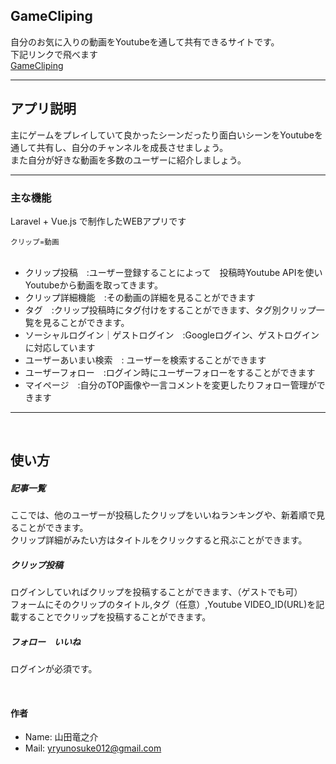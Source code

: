 ## GameCliping 

自分のお気に入りの動画をYoutubeを通して共有できるサイトです。<br>
下記リンクで飛べます<br>
 [GameCliping](https://game-cliping.herokuapp.com/)

------------

## アプリ説明

主にゲームをプレイしていて良かったシーンだったり面白いシーンをYoutubeを通して共有し、自分のチャンネルを成長させましょう。  
また自分が好きな動画を多数のユーザーに紹介しましょう。

-----------

### 主な機能  

<p>Laravel + Vue.js で制作したWEBアプリです</p>  
<small>クリップ=動画</small><br /><br />

<ul>
  <li>クリップ投稿　:ユーザー登録することによって　投稿時Youtube APIを使いYoutubeから動画を取ってきます。</li>
  <li>クリップ詳細機能　:その動画の詳細を見ることができます</li>
  <li>タグ　:クリップ投稿時にタグ付けをすることができます、タグ別クリップ一覧を見ることができます。</li>
  <li>ソーシャルログイン｜ゲストログイン　:Googleログイン、ゲストログインに対応しています</li>
  <li>ユーザーあいまい検索　: ユーザーを検索することができます</li>
  <li>ユーザーフォロー　:ログイン時にユーザーフォローをすることができます</li>
  <li>マイページ　:自分のTOP画像や一言コメントを変更したりフォロー管理ができます</li>
</ul>
<hr />
<br/>

## 使い方
##### 記事一覧
ここでは、他のユーザーが投稿したクリップをいいねランキングや、新着順で見ることができます。  
クリップ詳細がみたい方はタイトルをクリックすると飛ぶことができます。

##### クリップ投稿
ログインしていればクリップを投稿することができます、（ゲストでも可）  
フォームにそのクリップのタイトル,タグ（任意）,Youtube VIDEO_ID(URL)を記載することでクリップを投稿することができます。

##### フォロー　いいね
ログインが必須です。

<br/>

#### 作者


-    Name: 山田竜之介
-   Mail: yryunosuke012@gmail.com



